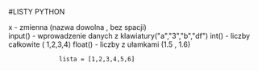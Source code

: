 #LISTY PYTHON

x - zmienna (nazwa dowolna , bez spacji)<br />
input() - wprowadzenie danych z klawiatury("a","3","b","df")
int() - liczby całkowite ( 1,2,3,4)
float() - liczby z ułamkami (1.5 , 1.6)



                  lista = [1,2,3,4,5,6]
